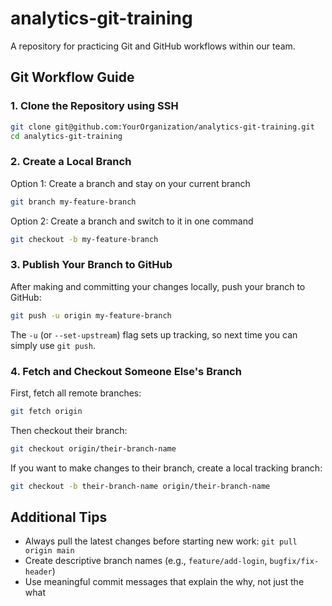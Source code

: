 # analytics-git-training

A repository for practicing Git and GitHub workflows within our team.

## Git Workflow Guide

### 1. Clone the Repository using SSH

```bash
git clone git@github.com:YourOrganization/analytics-git-training.git
cd analytics-git-training
```

### 2. Create a Local Branch

Option 1: Create a branch and stay on your current branch
```bash
git branch my-feature-branch
```

Option 2: Create a branch and switch to it in one command
```bash
git checkout -b my-feature-branch
```

### 3. Publish Your Branch to GitHub

After making and committing your changes locally, push your branch to GitHub:

```bash
git push -u origin my-feature-branch
```

The `-u` (or `--set-upstream`) flag sets up tracking, so next time you can simply use `git push`.

### 4. Fetch and Checkout Someone Else's Branch

First, fetch all remote branches:
```bash
git fetch origin
```

Then checkout their branch:
```bash
git checkout origin/their-branch-name
```

If you want to make changes to their branch, create a local tracking branch:
```bash
git checkout -b their-branch-name origin/their-branch-name
```

## Additional Tips

- Always pull the latest changes before starting new work: `git pull origin main`
- Create descriptive branch names (e.g., `feature/add-login`, `bugfix/fix-header`)
- Use meaningful commit messages that explain the why, not just the what